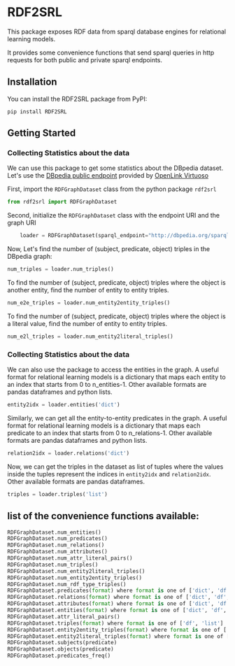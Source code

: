 # RDF2SRL

This package exposes RDF data from sparql database engines for relational 
learning models.

It provides some convenience functions that send sparql queries in http 
requests for both public and private sparql endpoints. 


## Installation
You can install the RDF2SRL package from PyPI:
```
pip install RDF2SRL
```

## Getting Started
### Collecting Statistics about the data
We can use this package to get some statistics about the DBpedia dataset.
Let's use the [DBpedia public endpoint](http://dbpedia.org/sparql) provided 
by [OpenLink Virtuoso](http://dbpedia.org/page/Virtuoso_Universal_Server)

First, import the ```RDFGraphDataset``` class from the python package ```rdf2srl```
```python
from rdf2srl import RDFGraphDataset
```
Second,
initialize the ```RDFGraphDataset``` class with the endpoint URI and the graph URI
```python
    loader = RDFGraphDataset(sparql_endpoint="http://dbpedia.org/sparql", graph_name='http://dbpedia.org/')
```
Now, Let's find the number of (subject, predicate, object) triples in the DBpedia graph:
```python
num_triples = loader.num_triples()
```
To find the number of (subject, predicate, object) triples where the object is another entity,
find the number of entity to entity triples.
```python
num_e2e_triples = loader.num_entity2entity_triples()
```
To find the number of (subject, predicate, object) triples where the object is a literal value,
find the number of entity to entity triples.
```python
num_e2l_triples = loader.num_entity2literal_triples()
```
### Collecting Statistics about the data

We can also use the package to access the entities in the graph. A useful format for
relational learning models is a dictionary that maps each entity to an index that starts
from 0 to n_entities-1. Other available formats are pandas dataframes and python lists.
```python
entity2idx = loader.entities('dict')
```
Similarly, we can get all the entity-to-entity predicates in the graph. A useful format for
relational learning models is a dictionary that maps each predicate to an index that starts
from 0 to n_relations-1. Other available formats are pandas dataframes and python lists.
```python
relation2idx = loader.relations('dict')
```
Now, we can get the triples in the dataset as list of tuples where the values inside the tuples represent the
indices in ```entity2idx``` and ```relation2idx```. Other available formats are pandas dataframes.
```python
triples = loader.triples('list')
```

## list of the convenience functions available:
```python
RDFGraphDataset.num_entities()  
RDFGraphDataset.num_predicates()  
RDFGraphDataset.num_relations()  
RDFGraphDataset.num_attributes()  
RDFGraphDataset.num_attr_literal_pairs()  
RDFGraphDataset.num_triples()  
RDFGraphDataset.num_entity2literal_triples()  
RDFGraphDataset.num_entity2entity_triples()  
RDFGraphDataset.num_rdf_type_triples()  
RDFGraphDataset.predicates(format) where format is one of ['dict', 'df', 'list']  
RDFGraphDataset.relations(format) where format is one of ['dict', 'df', 'list']  
RDFGraphDataset.attributes(format) where format is one of ['dict', 'df', 'list']  
RDFGraphDataset.entities(format) where format is one of ['dict', 'df', 'list']  
RDFGraphDataset.attr_literal_pairs()  
RDFGraphDataset.triples(format) where format is one of ['df', 'list']  
RDFGraphDataset.entity2entity_triples(format) where format is one of ['df', 'list']  
RDFGraphDataset.entity2literal_triples(format) where format is one of ['df', 'list']  
RDFGraphDataset.subjects(predicate)  
RDFGraphDataset.objects(predicate)  
RDFGraphDataset.predicates_freq()
```
